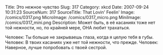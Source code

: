 Title: Это нежное чувство 
Slug: 317 
Category: xkcd 
Date: 2007-09-24 10:31:23 
SourceNum: 317 
SourceTitle: That Lovin' Feelin' 
Image: /comics/0317.png 
MicroImage: /comics/0317_micro.png 
MiniImage: /comics/0317_mini.png 
Description: Может быть, в её касаниях тоже нет той нежности, но, по крайней мере, ОНА любит трахаться. 

Человек: Ты больше не закрываешь глаза, когда я целую тебя в губы.
Человек: В твоих касаниях уже нет той нежности, что прежде.
Человек: Наверное, лучше попробовать с твоей сестрой.